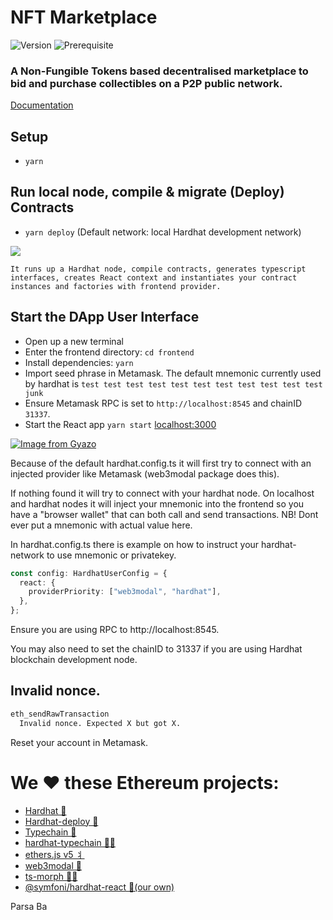 # NFT Marketplace

![Version](https://img.shields.io/badge/version-0.1.0-blue.svg?cacheSeconds=2592000)
![Prerequisite](https://img.shields.io/badge/node-%3E%3D10.0-blue.svg)

### A Non-Fungible Tokens based decentralised marketplace to bid and purchase collectibles on a P2P public network.

[Documentation](https://ipfs.io/ipfs/QmPfzu71BNh8v7eE12NC4tmo7rgcYJuNzQm2zaRe1LD8J3)

## Setup
- `yarn`

## Run local node, compile & migrate (Deploy) Contracts
- `yarn deploy` (Default network: local Hardhat development network)

![](https://media.giphy.com/media/9l6z9MzXfHX9gKzbvU/giphy.gif)

```text
It runs up a Hardhat node, compile contracts, generates typescript interfaces, creates React context and instantiates your contract instances and factories with frontend provider.
```

## Start the DApp User Interface

- Open up a new terminal
- Enter the frontend directory: `cd frontend`
- Install dependencies: `yarn`
- Import seed phrase in Metamask. The default mnemonic currently used by hardhat is `test test test test test test test test test test test junk`
- Ensure Metamask RPC is set to `http://localhost:8545` and chainID `31337`.
- Start the React app `yarn start` [localhost:3000](http://localhost:3000)

[![Image from Gyazo](https://i.gyazo.com/0617fdc892b1c60ab8209e2ef53666d1.gif)](https://gyazo.com/0617fdc892b1c60ab8209e2ef53666d1)

Because of the default hardhat.config.ts it will first try to connect with an injected provider like Metamask (web3modal package does this).

If nothing found it will try to connect with your hardhat node. On localhost and hardhat nodes it will inject your mnemonic into the frontend so you have a "browser wallet" that can both call and send transactions. NB! Dont ever put a mnemonic with actual value here.

In hardhat.config.ts there is example on how to instruct your hardhat-network to use mnemonic or privatekey.

```ts
const config: HardhatUserConfig = {
  react: {
    providerPriority: ["web3modal", "hardhat"],
  },
};
```

Ensure you are using RPC to http://localhost:8545.

You may also need to set the chainID to 31337 if you are using Hardhat blockchain development node.

## Invalid nonce.

```bash
eth_sendRawTransaction
  Invalid nonce. Expected X but got X.
```

Reset your account in Metamask.

# We ❤️ these **Ethereum** projects:

- [Hardhat 👷](https://hardhat.org/)
- [Hardhat-deploy 🤘](https://hardhat.org/plugins/hardhat-deploy.html)
- [Typechain 🔌](https://github.com/ethereum-ts/Typechain#readme)
- [hardhat-typechain 🧙‍♀️](https://hardhat.org/plugins/hardhat-typechain.html)
- [ethers.js v5 ⺦](https://github.com/ethers-io/ethers.js#readme)
- [web3modal 💸](https://github.com/Web3Modal/web3modal#web3modal)
- [ts-morph 🏊‍♂️](https://github.com/dsherret/ts-morph)
- [@symfoni/hardhat-react 🎻(our own)](https://www.npmjs.com/package/@symfoni/hardhat-react)


Parsa Ba